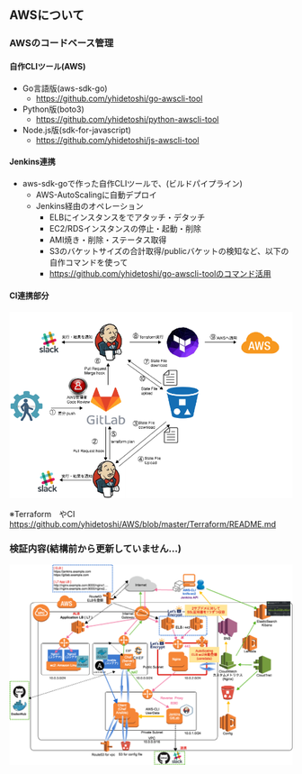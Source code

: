 ## AWSについて

### AWSのコードベース管理

#### 自作CLIツール(AWS)
- Go言語版(aws-sdk-go)
  - https://github.com/yhidetoshi/go-awscli-tool
- Python版(boto3)
  - https://github.com/yhidetoshi/python-awscli-tool
- Node.js版(sdk-for-javascript)
  - https://github.com/yhidetoshi/js-awscli-tool


#### Jenkins連携
- aws-sdk-goで作った自作CLIツールで、(ビルドパイプライン)
  - AWS-AutoScalingに自動デプロイ
  - Jenkins経由のオペレーション
    - ELBにインスタンスをでアタッチ・デタッチ
    - EC2/RDSインスタンスの停止・起動・削除
    - AMI焼き・削除・ステータス取得
    - S3のバケットサイズの合計取得/publicバケットの検知など、以下の自作コマンドを使って
    - https://github.com/yhidetoshi/go-awscli-toolのコマンド活用


#### CI連携部分
![Alt Text](https://github.com/yhidetoshi/Pictures/blob/master/Terraform/terrafom-ci-slack.png)

※Terraform　やCI
https://github.com/yhidetoshi/AWS/blob/master/Terraform/README.md

### 検証内容(結構前から更新していません...)
![Alt Text](https://github.com/yhidetoshi/Pictures/raw/master/aws/aws-fig990.png)

